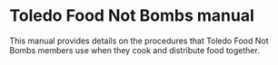 # Toledo Food Not Bombs manual

This manual provides details on the procedures that Toledo Food Not Bombs members use when they cook and distribute food together.
